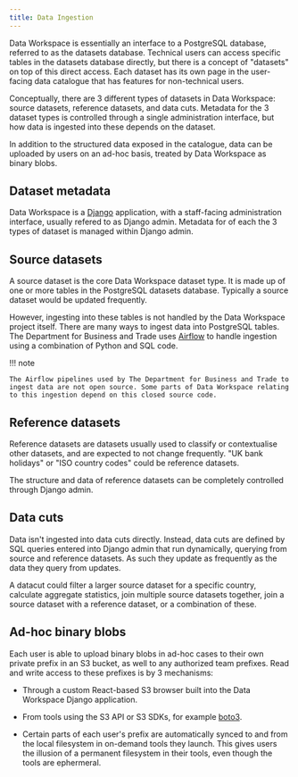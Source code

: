 ```yaml
---
title: Data Ingestion
---
```


Data Workspace is essentially an interface to a PostgreSQL database, referred to as the datasets database. Technical users can access specific tables in the datasets database directly, but there is a concept of "datasets" on top of this direct access. Each dataset has its own page in the user-facing data catalogue that has features for non-technical users.

Conceptually, there are 3 different types of datasets in Data Workspace: source datasets, reference datasets, and data cuts. Metadata for the 3 dataset types is controlled through a single administration interface, but how data is ingested into these depends on the dataset.

In addition to the structured data exposed in the catalogue, data can be uploaded by users on an ad-hoc basis, treated by Data Workspace as binary blobs.


## Dataset metadata

Data Workspace is a [Django](https://www.djangoproject.com/) application, with a staff-facing administration interface, usually refered to as Django admin. Metadata for of each the 3 types of dataset is managed within Django admin.


## Source datasets

A source dataset is the core Data Workspace dataset type. It is made up of one or more tables in the PostgreSQL datasets database. Typically a source dataset would be updated frequently.

However, ingesting into these tables is not handled by the Data Workspace project itself. There are many ways to ingest data into PostgreSQL tables. The Department for Business and Trade uses [Airflow](https://airflow.apache.org/) to handle ingestion using a combination of Python and SQL code.

!!! note

    The Airflow pipelines used by The Department for Business and Trade to ingest data are not open source. Some parts of Data Workspace relating to this ingestion depend on this closed source code.


## Reference datasets

Reference datasets are datasets usually used to classify or contextualise other datasets, and are expected to not change frequently. "UK bank holidays" or "ISO country codes" could be reference datasets.

The structure and data of reference datasets can be completely controlled through Django admin.


## Data cuts

Data isn't ingested into data cuts directly. Instead, data cuts are defined by SQL queries entered into Django admin that run dynamically, querying from source and reference datasets. As such they update as frequently as the data they query from updates.

A datacut could filter a larger source dataset for a specific country, calculate aggregate statistics, join multiple source datasets together, join a source dataset with a reference dataset, or a combination of these.


## Ad-hoc binary blobs

Each user is able to upload binary blobs in ad-hoc cases to their own private prefix in an S3 bucket, as well to any authorized team prefixes. Read and write access to these prefixes is by 3 mechanisms:

- Through a custom React-based S3 browser built into the Data Workspace Django application.

- From tools using the S3 API or S3 SDKs, for example [boto3](https://boto3.amazonaws.com/v1/documentation/api/latest/reference/services/s3.html).

- Certain parts of each user's prefix are automatically synced to and from the local filesystem in on-demand tools they launch. This gives users the illusion of a permanent filesystem in their tools, even though the tools are ephermeral.
